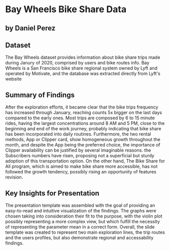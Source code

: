 # Bay Wheels Bike Share Data

## by Daniel Perez


## Dataset

The Bay Wheels dataset provides information about bike share trips made during Janury of 2020, comprised by users and bike routes info. Bay Wheels is a San Francisco bike share regional system owned by Lyft and operated by Motivate, and the database was extracted directly from Lyft's website

## Summary of Findings

After the exploration efforts, it became clear that the bike trips frequency has increased through January, reaching counts 5x bigger on the last days compared to the early ones. Most trips are composed by 6 to 15 minute rides, having the largest concentrations around 8 AM and 5 PM, close to the beginning and end of the work journey, probably indicating that bike share has been incorporated into daily routines. Furthermore, the two rental methods, App or Clipper card, show homogeneous growth throughout the month, and despite the App being the preferred choice, the importance of Clipper availability can be justified by several imaginable reasons. the Subscribers numbers have risen, proposing not a superficial but sturdy adoption of this transportation option. On the other hand, The Bike Share for All program, which is aimed to make bike share more accessible, has not followed the growth tendency, possibly rising an opportunity of features revision.


## Key Insights for Presentation

The presentation template was assembled with the goal of providing an easy-to-read and intuitive visualization of the findings. The graphs were chosen taking into consideration their fit to the purpose, with the violin plot possibly representing a more complex view, but which fulfill the necessity of representing the parameter mean in a correct form. Overall, the slide template was created to represent two main exploration lines, the trip routes and the users profiles, but also demonstrate regional and accessability findings. 
